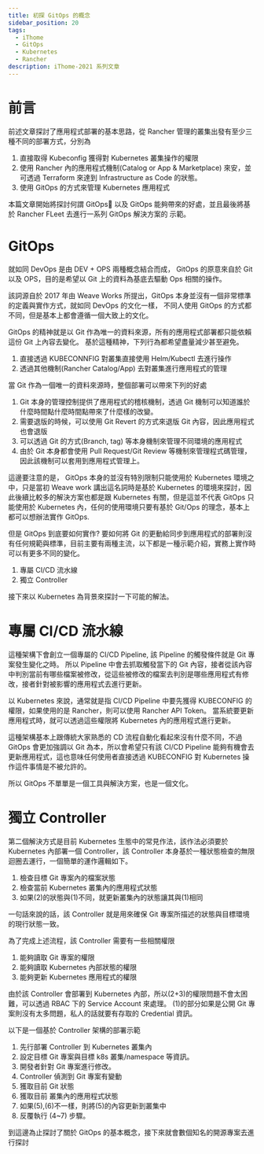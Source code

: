 ```yaml
---
title: 初探 GitOps 的概念
sidebar_position: 20
tags:
  - iThome
  - GitOps
  - Kubernetes
  - Rancher
description: iThome-2021 系列文章
---
```


# 前言

前述文章探討了應用程式部署的基本思路，從 Rancher 管理的叢集出發有至少三種不同的部署方式，分別為
1. 直接取得 Kubeconfig 獲得對 Kubernetes 叢集操作的權限
2. 使用 Rancher 內的應用程式機制(Catalog or App & Marketplace) 來安，並可透過 Terraform 來達到 Infrastructure as Code 的狀態。
3. 使用 GitOps 的方式來管理 Kubernetes  應用程式

本篇文章開始將探討何謂 GitOps 以及 GitOps 能夠帶來的好處，並且最後將基於 Rancher FLeet 去進行一系列 GitOps 解決方案的
示範。

# GitOps

就如同 DevOps 是由 DEV + OPS 兩種概念結合而成， GitOps 的原意來自於 Git 以及 OPS，目的是希望以 Git 上的資料為基底去驅動 Ops 相關的操作。

該詞源自於 2017 年由 Weave Works 所提出，GitOps 本身並沒有一個非常標準的定義與實作方式，就如同 DevOps 的文化一樣， 不同人使用 GitOps 的方式都不同，但是基本上都會遵循一個大致上的文化。

GitOps 的精神就是以 Git 作為唯一的資料來源，所有的應用程式部署都只能依賴這份 Git 上內容去變化。
基於這種精神，下列行為都希望盡量減少甚至避免。
1. 直接透過 KUBECONNFIG 對叢集直接使用 Helm/Kubectl 去進行操作
2. 透過其他機制(Rancher Catalog/App) 去對叢集進行應用程式的管理

當 Git 作為一個唯一的資料來源時，整個部署可以帶來下列的好處
1. Git 本身的管理控制提供了應用程式的稽核機制，透過 Git 機制可以知道誰於什麼時間點什麼時間點帶來了什麼樣的改變。
2. 需要退版的時候，可以使用 Git Revert 的方式來退版 Git 內容，因此應用程式也會退版
3. 可以透過 Git 的方式(Branch, tag) 等本身機制來管理不同環境的應用程式
4. 由於 Git 本身都會使用 Pull Request/Git Review 等機制來管理程式碼管理，因此該機制可以套用到應用程式管理上。

這邊要注意的是， GitOps 本身的並沒有特別限制只能使用於 Kubernetes 環境之中，只是當初 Weave work 講出這名詞時是基於 Kubernetes 的環境來探討，因此後續比較多的解決方案也都是跟 Kubernetes 有關，但是這並不代表 GitOps 只能使用於 Kubernetes 內，任何的使用環境只要有基於 Git/Ops 的理念，基本上都可以想辦法實作 GitOps.

但是 GitOps 到底要如何實作? 要如何將 Git 的更動給同步到應用程式的部署則沒有任何規範與標準，目前主要有兩種主流，以下都是一種示範介紹，實務上實作時可以有更多不同的變化。
1. 專屬 CI/CD 流水線
2. 獨立 Controller

接下來以 Kubernetes 為背景來探討一下可能的解法。

# 專屬 CI/CD 流水線

這種架構下會創立一個專屬的 CI/CD Pipeline, 該 Pipeline 的觸發條件就是 Git 專案發生變化之時。
所以 Pipeline 中會去抓取觸發當下的 Git 內容，接者從該內容中判別當前有哪些檔案被修改，從這些被修改的檔案去判別是哪些應用程式有修改，接者針對被影響的應用程式去進行更新。

以 Kubernetes 來說，通常就是指 CI/CD Pipeline 中要先獲得 KUBECONFIG 的權限，如果使用的是 Rancher，則可以使用 Rancher API Token。
當系統要更新應用程式時，就可以透過這些權限將 Kubernetes 內的應用程式進行更新。

這種架構基本上跟傳統大家熟悉的 CD 流程自動化看起來沒有什麼不同，不過 GitOps 會更加強調以 Git 為本，所以會希望只有該 CI/CD Pipeline 能夠有機會去更新應用程式，這也意味任何使用者直接透過 KUBECONFIG 對 Kubernetes 操作這件事情是不被允許的。

所以 GitOps 不單單是一個工具與解決方案，也是一個文化。

# 獨立 Controller
第二個解決方式是目前 Kubernetes 生態中的常見作法，該作法必須要於 Kubernetes 內部署一個 Controller，該 Controller 本身基於一種狀態檢查的無限迴圈去運行，一個簡單的運作邏輯如下。
1. 檢查目標 Git 專案內的檔案狀態
2. 檢查當前 Kubernetes 叢集內的應用程式狀態
3. 如果(2)的狀態與(1)不同，就更新叢集內的狀態讓其與(1)相同

一句話來說的話，該 Controller 就是用來確保 Git 專案所描述的狀態與目標環境的現行狀態一致。

為了完成上述流程，該 Controller 需要有一些相關權限
1. 能夠讀取 Git 專案的權限
2. 能夠讀取 Kubernetes 內部狀態的權限
3. 能夠更新 Kubernetes 應用程式的權限

由於該 Controller 會部署到 Kubernetes 內部，所以(2+3)的權限問題不會太困難，可以透過 RBAC 下的 Service Account 來處理。
(1)的部分如果是公開 Git 專案則沒有太多問題，私人的話就要有存取的 Credential 資訊。

以下是一個基於 Controller 架構的部署示範
1) 先行部署 Controller 到 Kubernetes 叢集內
2) 設定目標 Git 專案與目標 k8s 叢集/namespace 等資訊。
3) 開發者針對 Git 專案進行修改。
4) Controller 偵測到 Git 專案有變動
5) 獲取目前 Git 狀態
6) 獲取目前 叢集內的應用程式狀態
7) 如果(5),(6)不一樣，則將(5)的內容更新到叢集中
8) 反覆執行 (4~7) 步驟。

到這邊為止探討了關於 GitOps 的基本概念，接下來就會數個知名的開源專案去進行探討
